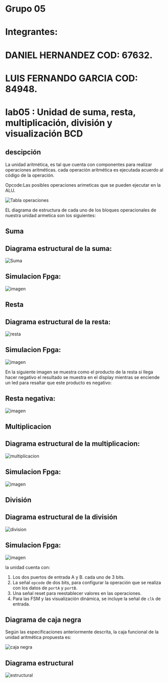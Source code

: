 # Grupo 05
# Integrantes:
# DANIEL HERNANDEZ COD: 67632.
# LUIS FERNANDO GARCIA COD: 84948.
# lab05 : Unidad de suma, resta, multiplicación, división y visualización BCD

## descipción 
La unidad aritmética, es tal que cuenta con componentes para realizar operaciones aritméticas. cada operación aritmética es ejecutada acuerdo al código de la operación. 

Opcode:Las posibles operaciones arimeticas que se pueden ejecutar en la ALU.

![Tabla operaciones](https://github.com/ELINGAP-7545/lab05-grupo_5/blob/master/IMAGENES/TABLA.png)

EL diagrama de estructura de cada uno de los bloques operacionales de nuestra unidad armetica son los siguientes:
        

## Suma 
## Diagrama estructural de la suma:
![Suma](https://raw.githubusercontent.com/ELINGAP-7545/lab05-grupo_5/master/IMAGENES/ESTRUCTURAL%20SUM4.bmp)

## Simulacion Fpga:
![imagen](https://github.com/ELINGAP-7545/lab05-grupo_5/blob/master/IMAGENES/simulacion%20fpga/suma.png)

## Resta
## Diagrama estructural de la resta:
![resta](https://github.com/ELINGAP-7545/lab05-grupo_5/blob/master/IMAGENES/REST.png)
## Simulacion Fpga:
![imagen](https://github.com/ELINGAP-7545/lab05-grupo_5/blob/master/IMAGENES/simulacion%20fpga/restapositiva.png)

En la siguiente imagen se muestra como el producto de la resta si llega hacer negativo el resultado se muestra en el display
mientras se enciende un led para resaltar que este producto es negativo:
## Resta negativa:
![imagen](https://github.com/ELINGAP-7545/lab05-grupo_5/blob/master/IMAGENES/simulacion%20fpga/resta.png)

## Multiplicacion
## Diagrama estructural de la multiplicacion:
![multiplicacion](https://github.com/ELINGAP-7545/lab05-grupo_5/blob/master/IMAGENES/estructural%20multiplicador.jpg)

## Simulacion Fpga:
![imagen](https://github.com/ELINGAP-7545/lab05-grupo_5/blob/master/IMAGENES/simulacion%20fpga/multiplicacion.png)

## División
## Diagrama estructural de la división
![division](https://github.com/ELINGAP-7545/lab05-grupo_5/blob/master/IMAGENES/DIV.png)

## Simulacion Fpga:
![imagen](https://github.com/ELINGAP-7545/lab05-grupo_5/blob/master/IMAGENES/simulacion%20fpga/division.png)
        
la unidad cuenta con:

1. Los dos puertos de entrada A y B. cada uno de  3 bits.
2. La señal `opcode` de dos bits, para configurar la operación que se realiza con los datos de `portA` y `portB`.
3. Una señal reset para reestablecer valores en las operaciones.
4. Para las FSM  y las visualización dinámica, se incluye la señal de `clk` de entrada.


## Diagrama de caja negra

Según las especificaciones anteriormente descrita, la caja funcional de la unidad aritmética propuesta es:

![caja negra](https://github.com/Fabeltranm/SPARTAN6-ATMEGA-MAX5864/blob/master/lab/lab06_Unidad_aritmetica/doc/cajanegra.png)


## Diagrama estructural

![estructural](https://github.com/Fabeltranm/SPARTAN6-ATMEGA-MAX5864/blob/master/lab/lab06_Unidad_aritmetica/doc/diagraEstructural.png)



  

 
